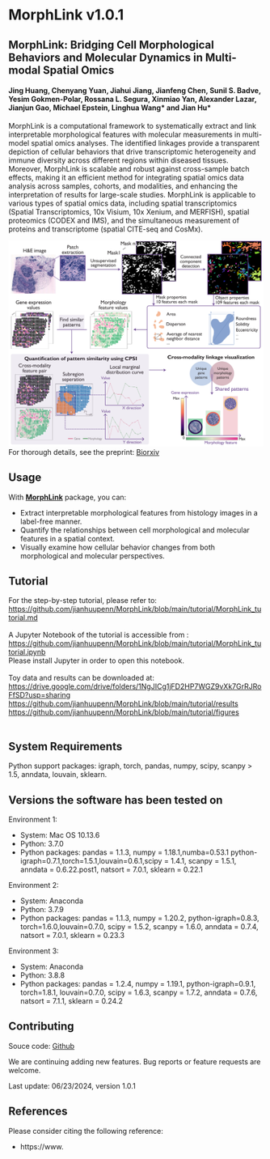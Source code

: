 # MorphLink  v1.0.1

## MorphLink: Bridging Cell Morphological Behaviors and Molecular Dynamics in Multi-modal Spatial Omics


#### Jing Huang, Chenyang Yuan, Jiahui Jiang, Jianfeng Chen, Sunil S. Badve, Yesim Gokmen-Polar, Rossana L. Segura, Xinmiao Yan, Alexander Lazar, Jianjun Gao, Michael Epstein, Linghua Wang* and Jian Hu*

MorphLink is a computational framework to systematically extract and link interpretable morphological features with molecular measurements in multi-model spatial omics analyses. The identified linkages provide a transparent depiction of cellular behaviors that drive transcriptomic heterogeneity and immune diversity across different regions within diseased tissues. Moreover, MorphLink is scalable and robust against cross-sample batch effects, making it an efficient method for integrating spatial omics data analysis across samples, cohorts, and modalities, and enhancing the interpretation of results for large-scale studies. MorphLink is applicable to various types of spatial omics data, including spatial transcriptomics (Spatial Transcriptomics, 10x Visium, 10x Xenium, and MERFISH), spatial proteomics (CODEX and IMS), and the simultaneous measurement of proteins and transcriptome (spatial CITE-seq and CosMx). 

![MorphLink workflow](docs/asserts/images/workflow.jpg)
<br>
For thorough details, see the preprint: [Biorxiv](https://www.biorxiv.org/)
<br>

## Usage

With [**MorphLink**](https://github.com/jianhuupenn/MorphLink) package, you can:

- Extract interpretable morphological features from histology images in a label-free manner.
- Quantify the relationships between cell morphological and molecular features in a spatial context.
- Visually examine how cellular behavior changes from both morphological and molecular perspectives.


## Tutorial

For the step-by-step tutorial, please refer to: 
<br>
https://github.com/jianhuupenn/MorphLink/blob/main/tutorial/MorphLink_tutorial.md
<br>
<br>
A Jupyter Notebook of the tutorial is accessible from : 
<br>
https://github.com/jianhuupenn/MorphLink/blob/main/tutorial/MorphLink_tutorial.ipynb
<br>
Please install Jupyter in order to open this notebook.
<br>
<br>
Toy data and results can be downloaded at: 
<br>
https://drive.google.com/drive/folders/1NgJICg1jFD2HP7WGZ9vXk7GrRJRoFfSD?usp=sharing
<br>
https://github.com/jianhuupenn/MorphLink/blob/main/tutorial/results
<br>
https://github.com/jianhuupenn/MorphLink/blob/main/tutorial/figures
<br>
<br>

## System Requirements
Python support packages: igraph, torch, pandas, numpy, scipy, scanpy > 1.5, anndata, louvain, sklearn.

## Versions the software has been tested on
Environment 1:
- System: Mac OS 10.13.6
- Python: 3.7.0
- Python packages: pandas = 1.1.3, numpy = 1.18.1,numba=0.53.1 python-igraph=0.7.1,torch=1.5.1,louvain=0.6.1,scipy = 1.4.1, scanpy = 1.5.1, anndata = 0.6.22.post1, natsort = 7.0.1, sklearn = 0.22.1

Environment 2:
- System: Anaconda
- Python: 3.7.9
- Python packages: pandas = 1.1.3, numpy = 1.20.2, python-igraph=0.8.3, torch=1.6.0,louvain=0.7.0, scipy = 1.5.2, scanpy = 1.6.0, anndata = 0.7.4, natsort = 7.0.1, sklearn = 0.23.3

Environment 3:
- System: Anaconda
- Python: 3.8.8
- Python packages: pandas = 1.2.4, numpy = 1.19.1, python-igraph=0.9.1, torch=1.8.1, louvain=0.7.0, scipy = 1.6.3, scanpy = 1.7.2, anndata = 0.7.6, natsort = 7.1.1, sklearn = 0.24.2


## Contributing

Souce code: [Github](https://github.com/jianhuupenn/MorphLink)  

We are continuing adding new features. Bug reports or feature requests are welcome. 

Last update: 06/23/2024, version 1.0.1



## References

Please consider citing the following reference:

- https://www.

<br>
